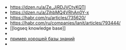 - https://dzen.ru/a/Ze_JjRDJVCtyKQTI
- https://dzen.ru/a/ZjhbMQ4VRhAn0Y-x
- https://habr.com/ru/articles/735620/
- https://habr.com/ru/companies/lanit/articles/793444/
- [[logseq knowledge base]]
-
- [пример хорошей базы знаний](https://savolla.github.io/cortex/#/page/savolla's%20zettelkasten)
-